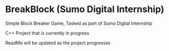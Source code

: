 # BreakBlock (Sumo Digital Internship)

Simple Block Breaker Game, Tasked as part of Sumo Digital Internship

C++ Project that is currently in progress

ReadMe will be updated as the project progresses
